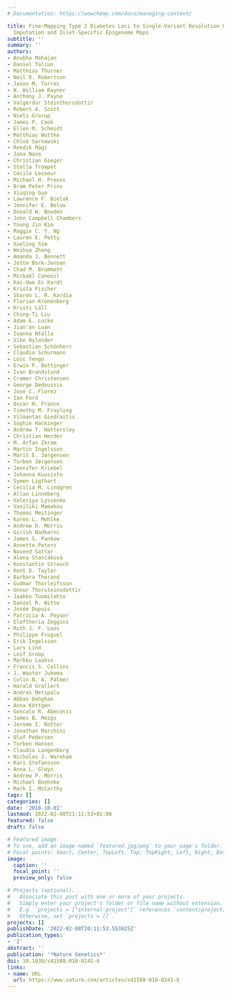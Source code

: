 ```yaml
---
# Documentation: https://wowchemy.com/docs/managing-content/

title: Fine-Mapping Type 2 Diabetes Loci to Single-Variant Resolution Using High-Density
  Imputation and Islet-Specific Epigenome Maps
subtitle: ''
summary: ''
authors:
- Anubha Mahajan
- Daniel Taliun
- Matthias Thurner
- Neil R. Robertson
- Jason M. Torres
- N. William Rayner
- Anthony J. Payne
- Valgerdur Steinthorsdottir
- Robert A. Scott
- Niels Grarup
- James P. Cook
- Ellen M. Schmidt
- Matthias Wuttke
- Chloé Sarnowski
- Reedik Mägi
- Jana Nano
- Christian Gieger
- Stella Trompet
- Cécile Lecoeur
- Michael H. Preuss
- Bram Peter Prins
- Xiuqing Guo
- Lawrence F. Bielak
- Jennifer E. Below
- Donald W. Bowden
- John Campbell Chambers
- Young Jin Kim
- Maggie C. Y. Ng
- Lauren E. Petty
- Xueling Sim
- Weihua Zhang
- Amanda J. Bennett
- Jette Bork-Jensen
- Chad M. Brummett
- Mickaël Canouil
- Kai-Uwe Ec Kardt
- Krista Fischer
- Sharon L. R. Kardia
- Florian Kronenberg
- Kristi Läll
- Ching-Ti Liu
- Adam E. Locke
- Jian'an Luan
- Ioanna Ntalla
- Vibe Nylander
- Sebastian Schönherr
- Claudia Schurmann
- Loïc Yengo
- Erwin P. Bottinger
- Ivan Brandslund
- Cramer Christensen
- George Dedoussis
- Jose C. Florez
- Ian Ford
- Oscar H. Franco
- Timothy M. Frayling
- Vilmantas Giedraitis
- Sophie Hackinger
- Andrew T. Hattersley
- Christian Herder
- M. Arfan Ikram
- Martin Ingelsson
- Marit E. Jørgensen
- Torben Jørgensen
- Jennifer Kriebel
- Johanna Kuusisto
- Symen Ligthart
- Cecilia M. Lindgren
- Allan Linneberg
- Valeriya Lyssenko
- Vasiliki Mamakou
- Thomas Meitinger
- Karen L. Mohlke
- Andrew D. Morris
- Girish Nadkarni
- James S. Pankow
- Annette Peters
- Naveed Sattar
- Alena Stančáková
- Konstantin Strauch
- Kent D. Taylor
- Barbara Thorand
- Gudmar Thorleifsson
- Unnur Thorsteinsdottir
- Jaakko Tuomilehto
- Daniel R. Witte
- Josée Dupuis
- Patricia A. Peyser
- Eleftheria Zeggini
- Ruth J. F. Loos
- Philippe Froguel
- Erik Ingelsson
- Lars Lind
- Leif Groop
- Markku Laakso
- Francis S. Collins
- J. Wouter Jukema
- Colin N. A. Palmer
- Harald Grallert
- Andres Metspalu
- Abbas Dehghan
- Anna Köttgen
- Goncalo R. Abecasis
- James B. Meigs
- Jerome I. Rotter
- Jonathan Marchini
- Oluf Pedersen
- Torben Hansen
- Claudia Langenberg
- Nicholas J. Wareham
- Kari Stefansson
- Anna L. Gloyn
- Andrew P. Morris
- Michael Boehnke
- Mark I. McCarthy
tags: []
categories: []
date: '2018-10-01'
lastmod: 2022-02-08T21:11:53+01:00
featured: false
draft: false

# Featured image
# To use, add an image named `featured.jpg/png` to your page's folder.
# Focal points: Smart, Center, TopLeft, Top, TopRight, Left, Right, BottomLeft, Bottom, BottomRight.
image:
  caption: ''
  focal_point: ''
  preview_only: false

# Projects (optional).
#   Associate this post with one or more of your projects.
#   Simply enter your project's folder or file name without extension.
#   E.g. `projects = ["internal-project"]` references `content/project/deep-learning/index.md`.
#   Otherwise, set `projects = []`.
projects: []
publishDate: '2022-02-08T20:11:53.553825Z'
publication_types:
- '2'
abstract: ''
publication: '*Nature Genetics*'
doi: 10.1038/s41588-018-0241-6
links:
- name: URL
  url: https://www.nature.com/articles/s41588-018-0241-6
---
```

